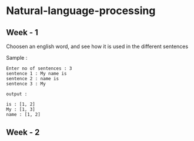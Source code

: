 # Natural-language-processing

<h2>Week - 1</h2>
Choosen an english word, and see how it is used in the different sentences

Sample :
```notepad
Enter no of sentences : 3
sentence 1 : My name is
sentence 2 : name is
sentence 3 : My 

output : 

is : [1, 2]
My : [1, 3]
name : [1, 2]
```
<h2>Week - 2</h2>
